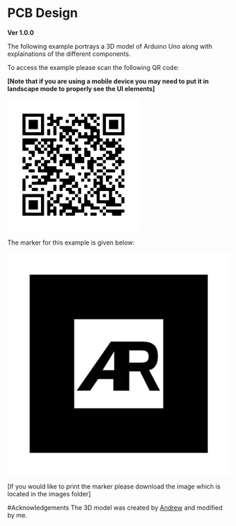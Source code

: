 # PCB Design
**Ver 1.0.0**

The following example portrays a 3D model of Arduino Uno along with explainations of the different components.


To access the example please scan the following QR code:

**[Note that if you are using a mobile device you may need to put it in landscape mode to properly see the UI elements]**


![](Images/QR-Code.png)


The marker for this example is given below:


![](Images/default-marker.png)


[If you would like to print the marker please download the image which is located in the images folder]

#Acknowledgements
The 3D model was created by [Andrew](https://grabcad.com/library/arduino-uno-r3-1) and modified by me.
